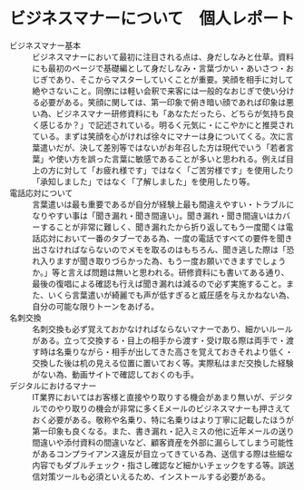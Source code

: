 # ビジネスマナーについて　個人レポート 

<dl>
  <dt>ビジネスマナー基本</dt>
<dd>ビジネスマナーにおいて最初に注目される点は、身だしなみと仕草。資料にも最初のページで基礎編として身だしなみ・言葉づかい・あいさつ・おじぎであり、そこからマスターしていくことが重要。笑顔を相手に対して絶やさないこと。同僚には軽い会釈で来客には一般的なおじぎで使い分ける必要がある。笑顔に関しては、第一印象で俯き暗い顔であれば印象は悪い為、ビジネスマナー研修資料にも「あなただったら、どちらが気持ち良く感じるか？」で記述されている。明るく元気に・にこやかにと推奨されている。まずは笑顔を心がければ徐々にマナーは身についてくる。次に言葉遣いだが、決して差別等ではないがお年召した方は現代でいう「若者言葉」や使い方を誤った言葉に敏感であることが多いと思われる。例えば目上の方に対して「お疲れ様です」ではなく「ご苦労様です」を使用したり「承知しました」ではなく「了解しました」を使用したり等。</dd>
  <dt>電話応対について</dt>
  <dd>言葉遣いは最も重要であるが自分が経験上最も間違えやすい・トラブルになりやすい事は「聞き漏れ・聞き間違い」。聞き漏れ・聞き間違いはカバーすることが非常に難しく、聞き漏れたから折り返してもう一度聞くは電話応対において一番のタブーである為、一度の電話ですべての要件を聞き出さなければならないのでメモを取るのはもちろん、聞き逃した際は「恐れ入りますが聞き取りづらかった為、もう一度お願いできますでしょうか。」等と言えば問題は無いと思われる。研修資料にも書いてある通り、最後の復唱による確認も行えば聞き漏れは減るので必ず実施すること。また、いくら言葉遣いが綺麗でも声が低すぎると威圧感を与えかねない為、自分の可能な限りトーンをあげる。</dd>
  <dt>名刺交換</dt>
  <dd>名刺交換も必ず覚えておかなければならないマナーであり、細かいルールがある。立って交換する・目上の相手から渡す・受け取る際は両手で・渡す時は名乗りながら・相手が出してきた高さを覚えておきそれより低く・交換した後は机の見える位置に置いておく等。実際私はまだ交換した経験がない為、動画サイトで確認しておくのも手。</dd>
  <dt>デジタルにおけるマナー</dt>
  <dd>IT業界においてはお客様と直接やり取りする機会があまり無いが、デジタルでのやり取りの機会が非常に多くEメールのビジネスマナーも押さえておく必要がある。敬称や名乗り、特に名乗りはより丁寧に記載したほうが第一印象も良くなる。また、書き漏れ・記入ミスの他に近年メールの送り間違いや添付資料の間違いなど、顧客資産を外部に漏らしてしまう可能性があるコンプライアンス違反が目立ってきている為、送信する際は些細な内容でもダブルチェック・指さし確認など細かいチェックをする等。誤送信対策ツールも必須といえるため、インストールする必要がある。</dd>
  </dl>
